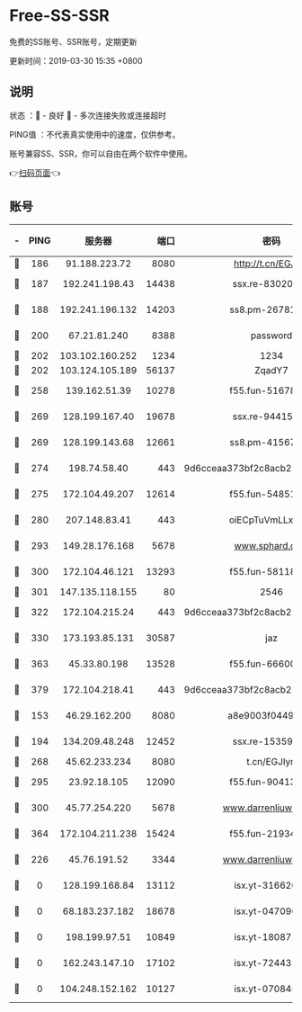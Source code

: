 # Free-SS-SSR

免费的SS账号、SSR账号，定期更新

更新时间：2019-03-30 15:35 +0800

## 说明

状态     ：🙂 - 良好 🙁 - 多次连接失败或连接超时

PING值   ：不代表真实使用中的速度，仅供参考。

账号兼容SS、SSR，你可以自由在两个软件中使用。

👉[扫码页面](https://liesauer.github.io/Free-SS-SSR/)👈

## 账号

|-|PING|服务器|端口|密码|加密方式|区域|
|:----:|:----:|:-----:|-----:|:----:|:----:|:----:|
|🙂|186|91.188.223.72|8080|http://t.cn/EGJIyrl|rc4-md5|RU|
|🙂|187|192.241.198.43|14438|ssx.re-83020606|aes-256-cfb|US|
|🙂|188|192.241.196.132|14203|ss8.pm-26781562|aes-256-cfb|US|
|🙂|200|67.21.81.240|8388|password|aes-256-cfb|US|
|🙂|202|103.102.160.252|1234|1234|rc4-md5|JP|
|🙂|202|103.124.105.189|56137|ZqadY7|chacha20|US|
|🙂|258|139.162.51.39|10278|f55.fun-51678330|aes-256-cfb|SG|
|🙂|269|128.199.167.40|19678|ssx.re-94415415|aes-256-cfb|SG|
|🙂|269|128.199.143.68|12661|ss8.pm-41567124|aes-256-cfb|SG|
|🙂|274|198.74.58.40|443|9d6cceaa373bf2c8acb22e60b6a58be6|aes-256-cfb|US|
|🙂|275|172.104.49.207|12614|f55.fun-54851192|aes-256-cfb|SG|
|🙂|280|207.148.83.41|443|oiECpTuVmLLxk4Ts|aes-256-cfb|AU|
|🙂|293|149.28.176.168|5678|www.sphard.com|aes-256-cfb|AU|
|🙂|300|172.104.46.121|13293|f55.fun-58118866|aes-256-cfb|SG|
|🙂|301|147.135.118.155|80|2546|chacha20|US|
|🙂|322|172.104.215.24|443|9d6cceaa373bf2c8acb22e60b6a58be6|aes-256-cfb|US|
|🙂|330|173.193.85.131|30587|jaz|aes-256-cfb|US|
|🙂|363|45.33.80.198|13528|f55.fun-66600164|aes-256-cfb|US|
|🙂|379|172.104.218.41|443|9d6cceaa373bf2c8acb22e60b6a58be6|aes-256-cfb|US|
|🙂|153|46.29.162.200|8080|a8e9003f0449cea5|chacha20-ietf|RU|
|🙂|194|134.209.48.248|12452|ssx.re-15359519|aes-256-cfb|US|
|🙂|268|45.62.233.234|8080|t.cn/EGJIyrl|rc4-md5|CA|
|🙂|295|23.92.18.105|12090|f55.fun-90413595|aes-256-cfb|US|
|🙂|300|45.77.254.220|5678|www.darrenliuwei.com|aes-256-cfb|SG|
|🙂|364|172.104.211.238|15424|f55.fun-21934878|aes-256-cfb|US|
|🙁|226|45.76.191.52|3344|www.darrenliuwei.com|aes-256-cfb|JP|
|🙁|0|128.199.168.84|13112|isx.yt-31662072|aes-256-cfb|SG|
|🙁|0|68.183.237.182|18678|isx.yt-04709646|aes-256-cfb|SG|
|🙁|0|198.199.97.51|10849|isx.yt-18087138|aes-256-cfb|US|
|🙁|0|162.243.147.10|17102|isx.yt-72443104|aes-256-cfb|US|
|🙁|0|104.248.152.162|10127|isx.yt-07084536|aes-256-cfb|SG|
